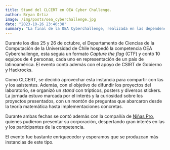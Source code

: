```yaml
---
title: Stand del CLCERT en OEA Cyber Challenge.
author: Bryan Ortiz
image: /img/posts/oea_cyberchallenge.jpg
date: "2023-10-26 23:40:38"
summary: "La final de la OEA Cyberchallenge, realizada en las dependencias del DCC UChile, trajo consigo la posibilidad de interactuar con representantes de distintos países de latinoamérica. Integrantes del CLCERT formaron un _stand_ en conjunto con [Niñas Pro](https://ninaspro.cl/) para hacer difusión de nuestros proyectos y compartir perspectivas con las y los asistentes del evento."
---
```


Durante los días 25 y 26 de octubre, el Departamento de Ciencias de la Computación de la Universidad de Chile hospedó la competencia OEA Cyberchallenge, esta seguía un formato _Capture the flag_ (CTF) y contó 10 equipos de 4 personas, cada uno en representación de un país de latinoamérica. El evento contó además con el apoyo de CSIRT de Gobierno y Hackrocks.

Como CLCERT, se decidió aprovechar esta instancia para compartir con las y los asistentes. Además, con el objetivo de difundir los proyectos del laboratorio, se organizó un _stand_ con trípticos, posters y diversos stickers. La jornada estuvo marcada por el interés y la curiosidad sobre los proyectos presentados, con un montón de preguntas que abarcaron desde la teoría matemática hasta implementaciones concretas. 

Durante ambas fechas se contó además con la compañía de [Niñas Pro](https://ninaspro.cl/), quienes pudieron presentar su corporación, despertando gran interés en las y los participantes de la competencia.

El evento fue bastante enriquecedor y esperamos que se produzcan más instancias de este tipo.

